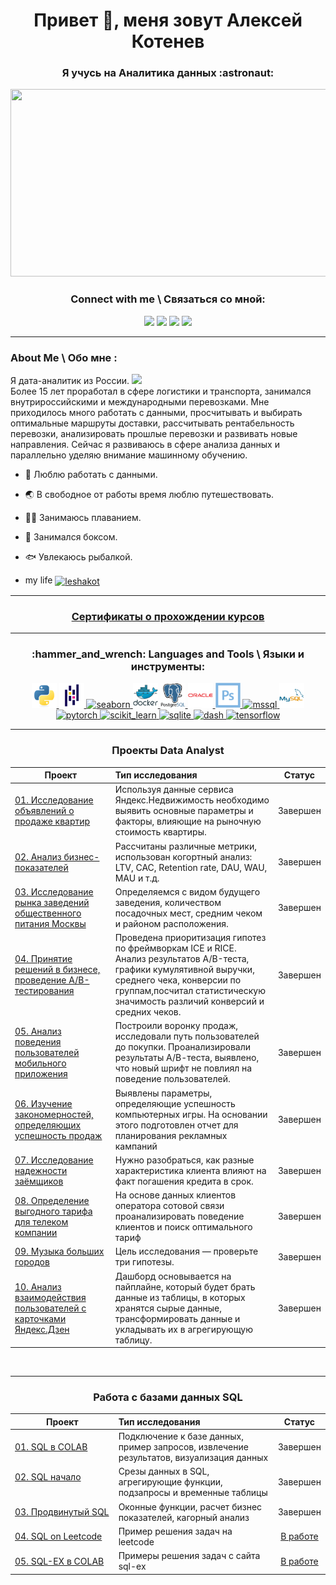 <h1 align="center">Привет 👋, меня зовут Алексей Котенев</h1>
<h3 align="center">Я учусь на Аналитика данных :astronaut:</h3>
<div id="header" align="center">
  <img src="https://media.giphy.com/media/dWesBcTLavkZuG35MI/giphy.gif" width="600" height="300"/>
</div>

<h3 align="center">Connect with me \ Связаться со мной:</h3>
<p align="center">
<a href="https://t.me/leshakot" target="blank"><img src='https://img.shields.io/badge/Telegram-2580C3?style=for-the-badge&logo=telegram&logoColor=white'></a>
<a href="mailto:lleshakot@gmail.com" target="blank"><img src='https://img.shields.io/badge/Gmail-2580C3?style=for-the-badge&logo=gmail&logoColor=white'></a>  
<a href="https://kaggle.com/leshakot" target="blank"><img src='https://img.shields.io/badge/Kaggle-2580C3?style=for-the-badge&logo=kaggle&logoColor=white'></a>
<a href="https://www.leetcode.com/leshakot" target="blank"><img src='https://img.shields.io/badge/LeetCode-2580C3?style=for-the-badge&logo=LeetCode&logoColor=white'></a>
</p>

---

### About Me \ Обо мне :
 Я дата-аналитик  из России. <img src="https://media.giphy.com/media/WUlplcMpOCEmTGBtBW/giphy.gif" width="30">  
 Более 15 лет проработал в сфере логистики и транспорта, занимался внутрироссийскими и международными перевозками. Мне приходилось много работать с данными, просчитывать и выбирать оптимальные маршруты доставки, рассчитывать рентабельность перевозки, анализировать прошлые перевозки и развивать новые направления. Сейчас я развиваюсь в сфере анализа данных и параллельно уделяю внимание машинному обучению.
 
- :telescope: Люблю работать с данными.
- :earth_asia: В свободное от работы время люблю путешествовать. 
- :swimming_man: Занимаюсь плаванием.
- :boxing_glove: Занимался боксом.
- :fish: Увлекаюсь рыбалкой.

- my life <a href="https://instagram.com/leshakot" target="blank"><img align="center" src="https://raw.githubusercontent.com/rahuldkjain/github-profile-readme-generator/master/src/images/icons/Social/instagram.svg" alt="leshakot" height="30" width="40" /></a>
---

<h3 align="center"> <a href="https://github.com/Leshakot/certificates">Сертификаты о прохождении курсов</a></h3>

---

<h3 align="center"> :hammer_and_wrench:  Languages and Tools \ Языки и инструменты:</h3>
<p align="center"> <a href="https://www.python.org" target="_blank" rel="noreferrer"> <img src="https://raw.githubusercontent.com/devicons/devicon/master/icons/python/python-original.svg" alt="python" width="40" height="40"/> </a>  <a href="https://pandas.pydata.org/" target="_blank" rel="noreferrer"> <img src="https://raw.githubusercontent.com/devicons/devicon/2ae2a900d2f041da66e950e4d48052658d850630/icons/pandas/pandas-original.svg" alt="pandas" width="40" height="40"/> </a> <a href="https://seaborn.pydata.org/" target="_blank" rel="noreferrer"> <img src="https://seaborn.pydata.org/_images/logo-mark-lightbg.svg" alt="seaborn" width="40" height="40"/> </a> <a href="https://www.docker.com/" target="_blank" rel="noreferrer"> <img src="https://raw.githubusercontent.com/devicons/devicon/master/icons/docker/docker-original-wordmark.svg" alt="docker" width="40" height="40"/> </a> <a href="https://www.postgresql.org" target="_blank" rel="noreferrer"> <img src="https://raw.githubusercontent.com/devicons/devicon/master/icons/postgresql/postgresql-original-wordmark.svg" alt="postgresql" width="40" height="40"/> </a>  <a href="https://www.oracle.com/" target="_blank" rel="noreferrer"> <img src="https://raw.githubusercontent.com/devicons/devicon/master/icons/oracle/oracle-original.svg" alt="oracle" width="40" height="40"/> </a> <a href="https://www.photoshop.com/en" target="_blank" rel="noreferrer"> <img src="https://raw.githubusercontent.com/devicons/devicon/master/icons/photoshop/photoshop-line.svg" alt="photoshop" width="40" height="40"/> </a> <a href="https://www.microsoft.com/en-us/sql-server" target="_blank" rel="noreferrer"> <img src="https://www.svgrepo.com/show/303229/microsoft-sql-server-logo.svg" alt="mssql" width="40" height="40"/> </a> <a href="https://www.mysql.com/" target="_blank" rel="noreferrer"> <img src="https://raw.githubusercontent.com/devicons/devicon/master/icons/mysql/mysql-original-wordmark.svg" alt="mysql" width="40" height="40"/> </a> <a href="https://pytorch.org/" target="_blank" rel="noreferrer"> <img src="https://www.vectorlogo.zone/logos/pytorch/pytorch-icon.svg" alt="pytorch" width="40" height="40"/> </a> <a href="https://scikit-learn.org/" target="_blank" rel="noreferrer"> <img src="https://upload.wikimedia.org/wikipedia/commons/0/05/Scikit_learn_logo_small.svg" alt="scikit_learn" width="40" height="40"/> </a> <a href="https://www.sqlite.org/" target="_blank" rel="noreferrer"> <img src="https://www.vectorlogo.zone/logos/sqlite/sqlite-icon.svg" alt="sqlite" width="40" height="40"/> </a> <a href="https://plotly.com/dash/" target="_blank" rel="noreferrer"> <img src="https://img.shields.io/badge/dash-008DE4?style=for-the-badge&logo=dash&logoColor=white" alt="dash" width="40" height="40"/> </a> <a href="https://www.tensorflow.org" target="_blank" rel="noreferrer"> <img src="https://www.vectorlogo.zone/logos/tensorflow/tensorflow-icon.svg" alt="tensorflow" width="40" height="40"/> </a> 
 </p>

---

<h3 align="center"> Проекты Data Analyst </h3>


| **Проект** | **Тип исследования** | **Статус** |
| ---------- | :------------------- |:----------:|
| [01. Исследование объявлений о продаже квартир](https://github.com/Leshakot/data_analyst/blob/main/real_estate_project/nedvigemost.ipynb) |Используя данные сервиса Яндекс.Недвижимость необходимо выявить основные параметры и факторы, влияющие на рыночную стоимость квартиры.| Завершен |
| [02. Анализ бизнес-показателей](https://github.com/Leshakot/data_analyst/blob/main/business_indicators/Analysis_business_indicators.ipynb) |Рассчитаны различные метрики, использован когортный анализ: LTV, CAC, Retention rate, DAU, WAU, MAU и т.д.| Завершен |
| [03. Исследование рынка заведений общественного питания Москвы](https://nbviewer.org/github/Leshakot/data_analyst/blob/main/moscow_places/moscow_places.ipynb) | Определяемся с видом будущего заведения, количеством посадочных мест, средним чеком и районом расположения.| Завершен |
| [04.  Принятие решений в бизнесе, проведение A/B-тестирования](https://github.com/Leshakot/data_analyst/blob/main/AB_test/AB_test.ipynb) |Проведена приоритизация гипотез по фреймворкам ICE и RICE. Анализ результатов A/B-теста, графики кумулятивной выручки, среднего чека, конверсии по группам,посчитал статистическую значимость различий конверсий и средних чеков.| Завершен |
| [05.  Анализ поведения пользователей мобильного приложения](https://github.com/Leshakot/data_analyst/blob/main/mobile_apps/mobile_apps.ipynb) |Построили воронку продаж, исследовали путь пользователей до покупки. Проанализировали результаты А/В-теста, выявлено, что новый шрифт не повлиял на поведение пользователей.| Завершен |
| [06.  Изучение закономерностей, определяющих успешность продаж](https://github.com/Leshakot/data_analyst/blob/main/project_games/project_games.ipynb) |Выявлены параметры, определяющие успешность компьютерных игры. На основании этого подготовлен отчет для планирования рекламных кампаний| Завершен |
| [07. Исследование надежности заёмщиков](https://github.com/Leshakot/data_analyst/blob/main/analysis_of_bank_data/analysis_of_bank_data.ipynb) |Нужно разобраться, как разные характеристика клиента влияют на факт погашения кредита в срок. | Завершен |
| [08.  Определение выгодного тарифа для телеком компании](https://github.com/Leshakot/data_analyst/blob/main/tariff_telecom/tariff_telecom.ipynb) |На основе данных клиентов оператора сотовой связи проанализировать поведение клиентов и поиск оптимального тариф| Завершен |
| [09. Музыка больших городов](https://github.com/Leshakot/data_analyst/blob/main/music_big_cities/music_big_cities.ipynb) |Цель исследования — проверьте три гипотезы.| Завершен |
| [10. Анализ взаимодействия пользователей с карточками Яндекс.Дзен](https://github.com/Leshakot/data_analyst/blob/main/yp_dzen/YP_dzen.ipynb) |Дашборд основывается на пайплайне, который будет брать данные из таблицы, в которых хранятся сырые данные, трансформировать данные и укладывать их в агрегирующую таблицу.| Завершен |
<br>

---

<h3 align="center"> Работа с базами данных SQL </h3>

| **Проект** | **Тип исследования** | **Статус** |
| ---------- | :------------------- |:----------:|
| [01. SQL в COLAB](https://github.com/Leshakot/SQL/blob/main/Sql_in_colab/_sql_YP_tetst_ipynb_.ipynb) |Подключение к базе данных, пример запросов, извлечение результатов, визуализация данных| Завершен |
| [02. SQL начало <img width=215/>](https://github.com/Leshakot/SQL/blob/main/start_sql/start_sql.sql) |Срезы данных в SQL, агрегирующие функции, подзапросы и временные таблицы | Завершен |
| [03. Продвинутый SQL ](https://github.com/Leshakot/SQL/blob/main/advanced_sql/advanced_sql.sql) |Оконные функции, расчет бизнес показателей, кагорный анализ| Завершен |
| [04. SQL on Leetcode](https://github.com/Leshakot/SQL/blob/main/leetcode/leetcode.sql) |Пример решения задач на leetcode|[В работе](https://leetcode.com/leshakot/) |
| [05. SQL-EX в COLAB](https://github.com/Leshakot/SQL/blob/main/sql_ex/sql_ex_colab_ipynb.ipynb) |Примеры решения задач с сайта sql-ex|[В работе](https://sql-ex.ru/)|



<br>
<br>
<br>
<br>
<br>
<br>
<br>
<br>
<br>
<br>
<br>
<br>
<br>
<br>
<br>
<br>
<br>
<br>
<br>
<br>
<br>
<br>
<br>
<br>
<br>
<br>
<br>
<br>
<br>
<br>
<br>
<br>
<br>
<br>
<br>
<br>
<br>
<br>
<br>
<br>
<br>
<br>
<br>
<br>
<br>
<br>
<br>
<br>
<br>
<br>
<br>
<br>
<br>
<br>
<br>
<br>
<br>
<br>
<br>
<br>
<br>
<br>
<br>
<br>
<br>
